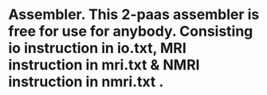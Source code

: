# Assembler. This 2-paas assembler is free for use for anybody. Consisting io instruction in io.txt, MRI instruction in mri.txt & NMRI instruction in nmri.txt .
